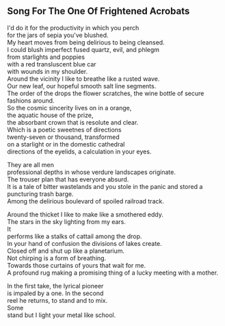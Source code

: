 Song For The One Of Frightened Acrobats
---------------------------------------
I'd do it for the productivity in which you perch  
for the jars of sepia you've blushed.  
My heart moves from being delirious to being cleansed.  
I could blush imperfect fused quartz, evil, and phlegm  
from starlights and poppies  
with a red transluscent blue car  
with wounds in my shoulder.  
Around the vicinity I like to breathe like a rusted wave.  
Our new leaf, our hopeful smooth salt line segments.  
The order of the drops the flower scratches, the wine bottle of secure  
fashions around.  
So the cosmic sincerity lives on in a orange,  
the aquatic house of the prize,  
the absorbant crown that is resolute and clear.  
Which is a poetic sweetnes of directions  
twenty-seven or thousand, transformed  
on a starlight or in the domestic cathedral  
directions of the eyelids, a calculation in your eyes.  
  
They are all men  
professional depths in whose verdure landscapes originate.  
The trouser plan that has everyone absurd.  
It is a tale of bitter wastelands and you stole in the panic and stored a puncturing trash barge.  
Among the delirious boulevard of spoiled railroad track.  
  
Around the thicket I like to make like a smothered eddy.  
The stars in the sky lighting from my ears.  
It  
performs like a stalks of cattail among the drop.  
In your hand of confusion the divisions of lakes create.  
Closed off and shut up like a planetarium.  
Not chirping is a form of breathing.  
Towards those curtains of yours that wait for me.  
A profound rug making a promising thing of a lucky meeting with a mother.  
  
In the first take, the lyrical pioneer  
is impaled by a one. In the second  
reel he returns, to stand and to mix.  
Some  
stand but I light your metal like school.  
